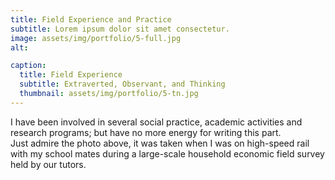 ```yaml
---
title: Field Experience and Practice
subtitle: Lorem ipsum dolor sit amet consectetur.
image: assets/img/portfolio/5-full.jpg
alt: 

caption:
  title: Field Experience
  subtitle: Extraverted, Observant, and Thinking
  thumbnail: assets/img/portfolio/5-tn.jpg
---
```

  
I have been involved in several social practice, academic activities and research programs; but have no more energy for writing this part.  
Just admire the photo above, it was taken when I was on high-speed rail with my school mates during a large-scale household economic field survey held by our tutors.  
  
<br>
